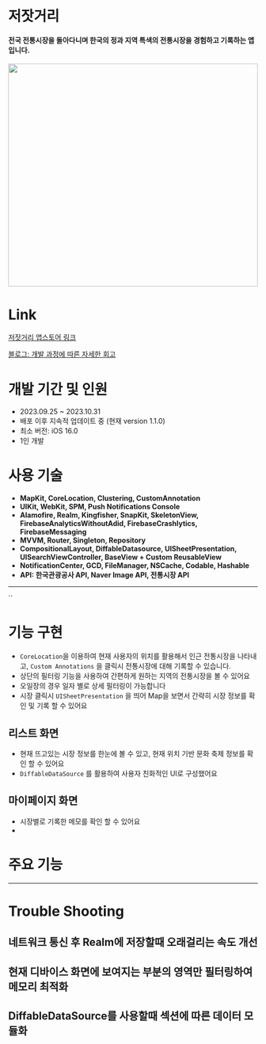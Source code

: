 # 저잣거리
#### 전국 전통시장을 돌아다니며 한국의 정과 지역 특색의 전통시장을 경험하고 기록하는 앱 입니다.

<image src="https://github.com/strongyeom/UiKit_Example/assets/101084872/f1f29624-0a19-4af8-acef-65edc73dae07" width="100%" height="450"/>

# Link

[저잣거리 앱스토어 링크](https://apps.apple.com/kr/app/%EC%A0%80%EC%9E%A3%EA%B1%B0%EB%A6%AC/id6470018379)

[블로그: 개발 과정에 따른 자세한 회고](https://yeomir.tistory.com/62)

# 개발 기간 및 인원
- 2023.09.25 ~ 2023.10.31
- 배포 이후 지속적 업데이트 중 (현재 version 1.1.0)
- 최소 버전: iOS 16.0
- 1인 개발

# 사용 기술
- **MapKit, CoreLocation, Clustering, CustomAnnotation**
- **UIKit, WebKit, SPM, Push Notifications Console**
- **Alamofire, Realm, Kingfisher, SnapKit, SkeletonView, FirebaseAnalyticsWithoutAdid, FirebaseCrashlytics, FirebaseMessaging**
- **MVVM, Router, Singleton, Repository**
- **CompositionalLayout, DiffableDatasource, UISheetPresentation, UISearchViewController, BaseView + Custom ReusableView**
- **NotificationCenter, GCD, FileManager, NSCache, Codable, Hashable**
- **API: 한국관광공사 API, Naver Image API, 전통시장 API**

------
 ``
# 기능 구현 
- `CoreLocation`을 이용하여 현재 사용자의 위치를 활용해서 인근 전통시장을 나타내고, `Custom Annotations` 을 클릭시 전통시장에 대해 기록할 수 있습니다. 
- 상단의 필터링 기능을 사용하여 간편하게 원하는 지역의 전통시장을 볼 수 있어요
- 오일장의 경우 일자 별로 상세 필터링이 가능합니다
- 시장 클릭시 `UISheetPresentation` 을 띄어 Map을 보면서 간략히 시장 정보를 확인 및 기록 할 수 있어요

## 리스트 화면 
- 현재 뜨고있는 시장 정보를 한눈에 볼 수 있고, 현재 위치 기반 문화 축제 정보를 확인 할 수 있어요
- `DiffableDataSource` 를 활용하여 사용자 친화적인 UI로 구성했어요

## 마이페이지 화면
- 시장별로 기록한 메모를 확인 할 수 있어요
- 

# 주요 기능

------

# Trouble Shooting
## 네트워크 통신 후 Realm에 저장할때 오래걸리는 속도 개선 
## 현재 디바이스 화면에 보여지는 부분의 영역만 필터링하여 메모리 최적화
## DiffableDataSource를 사용할때 섹션에 따른 데이터 모듈화
